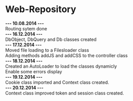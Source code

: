 Web-Repository
=============

<b>--- 10.08.2014 ---</b><br/>
Routing sytem done<br/>
<b>--- 16.12.2014 ---</b><br/>
DbObject, DbQuery and Db classes created<br/>
<b>--- 17.12.2014 ---</b><br/>
Moved file loading to a Filesloader class<br/>
Adding methods addJS and addCSS to the controller class<br/>
<b>--- 18.12.2014 ---</b><br/>
Created an AutoLoader to load the classes dynamicly<br/>
Enable some errors display<br/>
<b>--- 19.12.2014 ---</b><br/>
Cookie class imported and Context class created.<br/>
<b>--- 20.12.2014 ---</b><br/>
Context class improved token and session class created.<br/>
